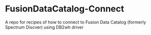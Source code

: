 # FusionDataCatalog-Connect

A repo for recipes of how to connect to Fusion Data Catalog (formerly Spectrum Discver) using DB2wh driver
